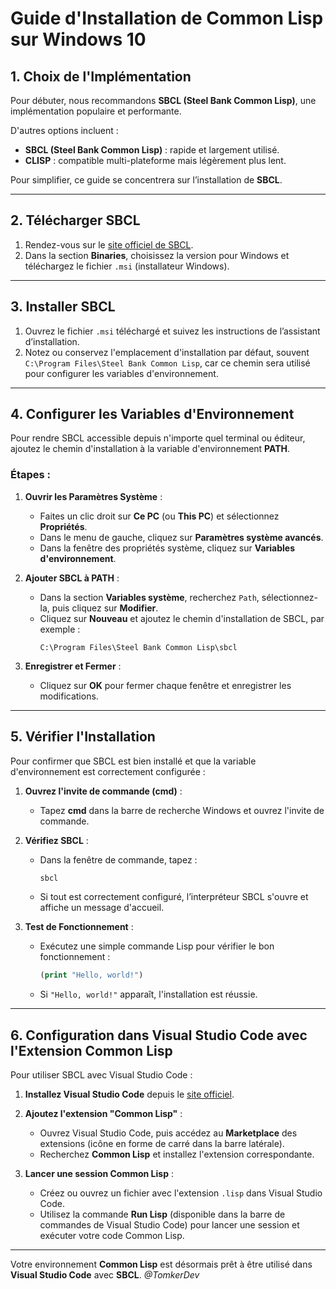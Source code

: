 # Guide d'Installation de Common Lisp sur Windows 10

## 1. Choix de l'Implémentation
Pour débuter, nous recommandons **SBCL (Steel Bank Common Lisp)**, une implémentation populaire et performante.

D'autres options incluent :
- **SBCL (Steel Bank Common Lisp)** : rapide et largement utilisé.
- **CLISP** : compatible multi-plateforme mais légèrement plus lent.

Pour simplifier, ce guide se concentrera sur l’installation de **SBCL**.

---

## 2. Télécharger SBCL
1. Rendez-vous sur le [site officiel de SBCL](http://www.sbcl.org/).
2. Dans la section **Binaries**, choisissez la version pour Windows et téléchargez le fichier `.msi` (installateur Windows).

---

## 3. Installer SBCL
1. Ouvrez le fichier `.msi` téléchargé et suivez les instructions de l’assistant d’installation.
2. Notez ou conservez l'emplacement d'installation par défaut, souvent `C:\Program Files\Steel Bank Common Lisp`, car ce chemin sera utilisé pour configurer les variables d'environnement.

---

## 4. Configurer les Variables d'Environnement
Pour rendre SBCL accessible depuis n'importe quel terminal ou éditeur, ajoutez le chemin d'installation à la variable d'environnement **PATH**.

### Étapes :
1. **Ouvrir les Paramètres Système** :
   - Faites un clic droit sur **Ce PC** (ou **This PC**) et sélectionnez **Propriétés**.
   - Dans le menu de gauche, cliquez sur **Paramètres système avancés**.
   - Dans la fenêtre des propriétés système, cliquez sur **Variables d'environnement**.

2. **Ajouter SBCL à PATH** :
   - Dans la section **Variables système**, recherchez `Path`, sélectionnez-la, puis cliquez sur **Modifier**.
   - Cliquez sur **Nouveau** et ajoutez le chemin d'installation de SBCL, par exemple :
     ```
     C:\Program Files\Steel Bank Common Lisp\sbcl
     ```
   

3. **Enregistrer et Fermer** :
   - Cliquez sur **OK** pour fermer chaque fenêtre et enregistrer les modifications.

---

## 5. Vérifier l'Installation
Pour confirmer que SBCL est bien installé et que la variable d'environnement est correctement configurée :

1. **Ouvrez l'invite de commande (cmd)** :  
   - Tapez **cmd** dans la barre de recherche Windows et ouvrez l'invite de commande.
   
2. **Vérifiez SBCL** :
   - Dans la fenêtre de commande, tapez :
     ```cmd
     sbcl
     ```
   - Si tout est correctement configuré, l’interpréteur SBCL s'ouvre et affiche un message d'accueil.

3. **Test de Fonctionnement** :
   - Exécutez une simple commande Lisp pour vérifier le bon fonctionnement :
     ```lisp
     (print "Hello, world!")
     ```
   - Si `"Hello, world!"` apparaît, l'installation est réussie.

---

## 6. Configuration dans Visual Studio Code avec l'Extension Common Lisp
Pour utiliser SBCL avec Visual Studio Code :

1. **Installez Visual Studio Code** depuis le [site officiel](https://code.visualstudio.com/).
2. **Ajoutez l'extension "Common Lisp"** :
   - Ouvrez Visual Studio Code, puis accédez au **Marketplace** des extensions (icône en forme de carré dans la barre latérale).
   - Recherchez **Common Lisp** et installez l'extension correspondante.

3. **Lancer une session Common Lisp** :
   - Créez ou ouvrez un fichier avec l'extension `.lisp` dans Visual Studio Code.
   - Utilisez la commande **Run Lisp** (disponible dans la barre de commandes de Visual Studio Code) pour lancer une session et exécuter votre code Common Lisp.

---

Votre environnement **Common Lisp** est désormais prêt à être utilisé dans **Visual Studio Code** avec **SBCL**.
*@TomkerDev*